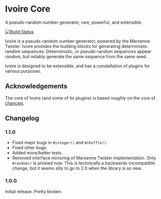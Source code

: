 Ivoire Core
===========

A pseudo-random number generator, rare, powerful, and extensible.

[![Build Status](https://travis-ci.org/dreamhorn/ivoire.svg?branch=master)](https://travis-ci.org/dreamhorn/ivoire)

Ivoire is a pseudo-random number generator, powered by the Mersenne
Twister. Ivoire provides the building blocks for generating deterministic
random sequences. Deterministic, or pseudo-random sequences appear random,
but reliably generate the same sequence from the same seed.

Ivoire is designed to be extensible, and has a constellation of plugins for
various purposes.

Acknowledgements
----------------

The core of Ivoire (and some of its plugins) is based roughly on the core of
[chancejs](http://chancejs.com/).


Changelog
---------

### 1.1.0

- Fixed major bugs in `#integer()` and `#shuffle()`.
- Fixed other bugs.
- Added more/better tests.
- Removed interface mirroring of Mersenne Twister implementation. Only
  `#random()` is proxied now. This is technically a backwards-incompatible
  change, but it seems silly to go to 2.0 when the library is so new.

### 1.0.0

Initial release. Pretty broken.
